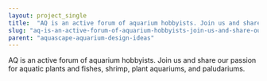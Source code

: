 ```yaml
---
layout: project_single
title:  "AQ is an active forum of aquarium hobbyists. Join us and share our passion for aquatic plants and fishes, shrimp, plant aquariums, and paludariums."
slug: "aq-is-an-active-forum-of-aquarium-hobbyists-join-us-and-share-our-passion-for"
parent: "aquascape-aquarium-design-ideas"
---
```

AQ is an active forum of aquarium hobbyists. Join us and share our passion for aquatic plants and fishes, shrimp, plant aquariums, and paludariums.